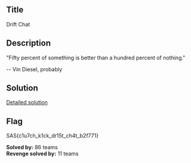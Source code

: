 ## Title
Drift Chat

## Description

"Fifty percent of something is better than a hundred percent of nothing."

-- Vin Diesel, probably

## Solution
[Detailed solution](./writeup/)

## Flag
SAS{c1u7ch_k1ck_dr15t_ch4t_b2f771}

**Solved by:** 86 teams \
**Revenge solved by:** 11 teams